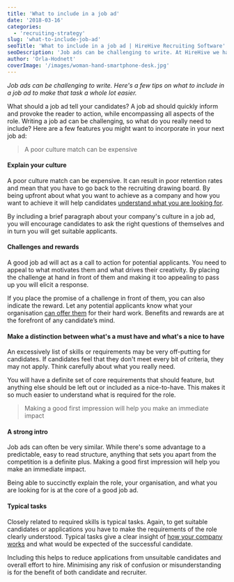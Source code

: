 ```yaml
---
title: 'What to include in a job ad'
date: '2018-03-16'
categories:
  - 'recruiting-strategy'
slug: 'what-to-include-job-ad'
seoTitle: 'What to include in a job ad | HireHive Recruiting Software'
seoDescription: 'Job ads can be challenging to write. At HireHive we have listed a few tips to make that task a whole lot easier. Learn how to write a killer job ad with us!'
author: 'Orla-Hodnett'
coverImage: '/images/woman-hand-smartphone-desk.jpg'
---
```


_Job ads can be challenging to write. Here's a few tips on what to include in a job ad to make that task a whole lot easier._

What should a job ad tell your candidates? A job ad should quickly inform and provoke the reader to action, while encompassing all aspects of the role. Writing a job ad can be challenging, so what do you really need to include? Here are a few features you might want to incorporate in your next job ad:

> A poor culture match can be expensive

#### **Explain your culture**

A poor culture match can be expensive. It can result in poor retention rates and mean that you have to go back to the recruiting drawing board. By being upfront about what you want to achieve as a company and how you want to achieve it will help candidates [understand what you are looking for](https://www.inc.com/brent-gleeson/how-important-is-culture-fit-for-employee-retention.html).

By including a brief paragraph about your company's culture in a job ad, you will encourage candidates to ask the right questions of themselves and in turn you will get suitable applicants.

#### **Challenges and rewards**

A good job ad will act as a call to action for potential applicants. You need to appeal to what motivates them and what drives their creativity. By placing the challenge at hand in front of them and making it too appealing to pass up you will elicit a response.

If you place the promise of a challenge in front of them, you can also indicate the reward. Let any potential applicants know what your organisation [can offer them](https://hirehive.com/appreciation-perks-win-candidates/) for their hard work. Benefits and rewards are at the forefront of any candidate’s mind.

#### **Make a distinction between what's a must have and what's a nice to have**

An excessively list of skills or requirements may be very off-putting for candidates. If candidates feel that they don't meet every bit of criteria, they may not apply. Think carefully about what you really need.

You will have a definite set of core requirements that should feature, but anything else should be left out or included as a nice-to-have. This makes it so much easier to understand what is required for the role.

> Making a good first impression will help you make an immediate impact

#### **A strong intro**

Job ads can often be very similar. While there's some advantage to a predictable, easy to read structure, anything that sets you apart from the competition is a definite plus. Making a good first impression will help you make an immediate impact.

Being able to succinctly explain the role, your organisation, and what you are looking for is at the core of a good job ad.

#### Typical tasks

Closely related to required skills is typical tasks. Again, to get suitable candidates or applications you have to make the requirements of the role clearly understood. Typical tasks give a clear insight of [how your company works](https://hirehive.com/should-your-company-culture-change-your-approach-to-recruiting/) and what would be expected of the successful candidate.

Including this helps to reduce applications from unsuitable candidates and overall effort to hire. Minimising any risk of confusion or misunderstanding is for the benefit of both candidate and recruiter.
